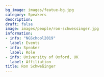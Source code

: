 ```yaml
---
bg_image: images/featue-bg.jpg
category: Speakers
description: 
draft: false
image: images/people/ron-schwessinger.jpg
information:
- info: "NGSchool2019"
  label: Events
- info: Speaker
  label: Role
- info: University of Oxford, UK
  label: Affiliation
title: Ron Schweßinger
---
```

